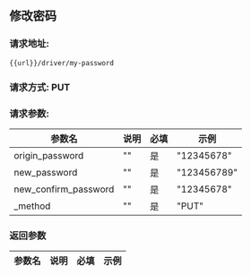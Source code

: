 ## 修改密码
### 请求地址:
```
{{url}}/driver/my-password
```
### 请求方式: PUT  
### 请求参数:  

|参数名|说明|必填|示例|  
 |---|---|---|---|  
|origin_password|""|是|"12345678"|  
|new_password|""|是|"123456789"|  
|new_confirm_password|""|是|"12345678"|  
|_method|""|是|"PUT"|  
### 返回参数  

|参数名|说明|必填|示例|  
 |---|---|---|---|  
